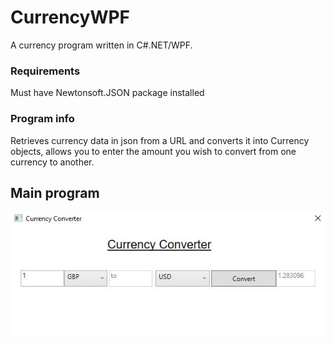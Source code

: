 # CurrencyWPF

A currency program written in C#.NET/WPF.

### Requirements
Must have Newtonsoft.JSON package installed

### Program info
Retrieves currency data in json from a URL and converts it into Currency objects, 
allows you to enter the amount you wish to convert from one currency to another.

## Main program
![Main](screenshots/main.JPG)
